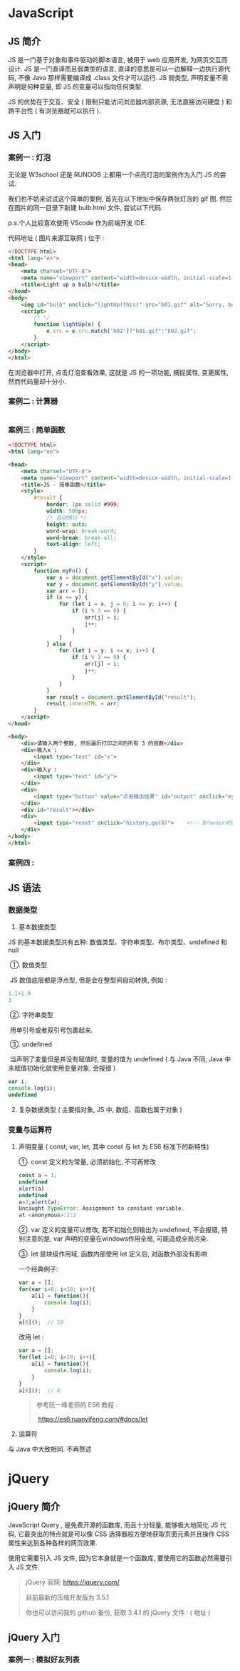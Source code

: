 # JavaScript

## JS 简介

JS 是一门基于对象和事件驱动的脚本语言, 被用于 web 应用开发, 为网页交互而设计. JS 是一门直译而且弱类型的语言, 直译的意思是可以一边解释一边执行源代码, 不像 Java 那样需要编译成 .class 文件才可以运行. JS 弱类型, 声明变量不需声明是何种变量, 即 JS 的变量可以指向任何类型. 

JS 的优势在于交互、安全 ( 限制只能访问浏览器内部资源, 无法直接访问硬盘 ) 和跨平台性 ( 有浏览器就可以执行 ).



## JS 入门

### 案例一 : 灯泡

无论是 W3school 还是 RUNOOB 上都用一个点亮灯泡的案例作为入门 JS 的尝试.

我们也不妨来试试这个简单的案例, 首先在以下地址中保存两张灯泡的 gif 图. 然后在图片的同一目录下新建 bulb.html 文件, 尝试以下代码.

p.s.个人比较喜欢使用 VScode 作为前端开发 IDE.

代码地址 ( 图片来源互联网 ) 位于 : 

```html
<!DOCTYPE html>
<html lang="en">
<head>
    <meta charset="UTF-8">
    <meta name="viewport" content="width=device-width, initial-scale=1.0">
    <title>Light up a bulb!</title>
</head>
<body>
    <img id="bulb" onclick="lightUp(this)" src="b01.gif" alt="Sorry, bulb image not found" title="Click to open or close">
    <script>
        /* */
        function lightUp(e) {
            e.src = e.src.match('b02')?"b01.gif":"b02.gif";
        }
    </script>
</body>
</html>
```

在浏览器中打开, 点击灯泡查看效果, 这就是 JS 的一项功能, 捕捉属性, 变更属性, 然而代码量却十分小.



### 案例二 : 计算器

```html

```

 

### 案例三 : 简单函数

```html
<!DOCTYPE html>
<html lang="en">

<head>
    <meta charset="UTF-8">
    <meta name="viewport" content="width=device-width, initial-scale=1.0">
    <title>JS - 简单函数</title>
    <style>
        #result {
            border: 1px solid #999;
            width: 500px;
            /* 自动换行 */
            height: auto;
            word-wrap: break-word;
            word-break: break-all;
            text-align: left;
        }
    </style>
    <script>
        function myFn() {
            var x = document.getElementById("x").value;
            var y = document.getElementById("y").value;
            var arr = [];
            if (x <= y) {
                for (let i = x, j = 0; i <= y; i++) {
                    if (i % 3 == 0) {
                        arr[j] = i;
                        j++;
                    }
                }
            } else {
                for (let i = y; i <= x; i++) {
                    if (i % 3 == 0) {
                        arr[j] = i;
                        j++;
                    }
                }
            }
            var result = document.getElementById("result");
            result.innerHTML = arr;
        }
    </script>
</head>

<body>
    <div>请输入两个整数, 然后遍历打印之间的所有 3 的倍数</div>
    <div>输入x :
        <input type="text" id="x">
    </div>
    <div>输入y :
        <input type="text" id="y">
    </div>
    <div>
        <input type="button" value="点击输出结果" id="output" onclick="myFn()"> 结果为: </input>
    </div>
    <div id="result"></div>
    <div>
        <input type="reset" onclick="history.go(0)">    <!-- Browser对象之history对象 -->
    </div>
</body>
</html>
```



### 案例四 : 

## JS 语法

### 数据类型

1. 基本数据类型

JS 的基本数据类型共有五种: 数值类型、字符串类型、布尔类型、undefined 和 null

​	①. 数值类型

​	JS 数值底层都是浮点型, 但是会在整型间自动转换, 例如 : 

```js
1.1+1.9
3
```

​	②. 字符串类型

​	用单引号或者双引号包裹起来.

​	③. undefined

​	当声明了变量但是并没有赋值时, 变量的值为 undefined ( 与 Java 不同, Java 中未赋值初始化就使用变量对象, 会报错 )

```javascript
var i;
console.log(i);
undefined
```

2. 复杂数据类型 ( 主要指对象, JS 中, 数组、函数也属于对象 )

### 变量与运算符

1. 声明变量 ( const, var, let, 其中 const 与 let 为 ES6 标准下的新特性)

   ①. const 定义的为常量, 必须初始化, 不可再修改

   ```javascript
   const a = 1;
   undefined
   alert(a)
   undefined
   a=3;alert(a);
   Uncaught TypeError: Assignment to constant variable.
   at <anonymous>:1:2
   ```

   ②. var 定义的变量可以修改, 若不初始化则输出为 undefined, 不会报错, 特别注意的是, var 声明的变量在windows作用全局, 可能造成全局污染.

   ③. let 是块级作用域, 函数内部使用 let 定义后, 对函数外部没有影响

   一个经典例子: 

   ```javascript
   var a = [];
   for(var i=0; i<10; i++){
       a[i] = function(){
           console.log(i);
       }
   }
   a[6]();	// 10
   ```

   改用 let :

   ```javascript
   var a = [];
   for(let i=0; i<10; i++){
       a[i] = function(){
           console.log(i);
       }
   }
   a[6]();	// 6
   ```

   > 参考阮一峰老师的 ES6 教程 :
   >
   > ​	 https://es6.ruanyifeng.com/#docs/let

2. 运算符

与 Java 中大致相同. 不再赘述



# jQuery

## jQuery 简介

JavaScript Query , 是免费开源的函数库, 而且十分轻量, 能够极大地简化 JS 代码, 它最突出的特点就是可以像 CSS 选择器般方便地获取页面元素并且操作 CSS 属性来达到各种各样的网页效果.

使用它需要引入 JS 文件, 因为它本身就是一个函数库, 要使用它的函数必然需要引入 JS 文件.

>  jQuery 官网: https://jquery.com/
>
> 目前最新的压缩开发版为 3.5.1
>
> 你也可以访问我的 github 备份, 获取 3.4.1 的 jQuery 文件 : ( 地址 )



## jQuery 入门

### 案例一 : 模拟好友列表



